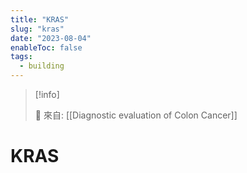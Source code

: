 ```yaml
---
title: "KRAS"
slug: "kras"
date: "2023-08-04"
enableToc: false
tags:
  - building
---
```


> [!info]
>
> 🌱 來自: [[Diagnostic evaluation of Colon Cancer]]

# KRAS
